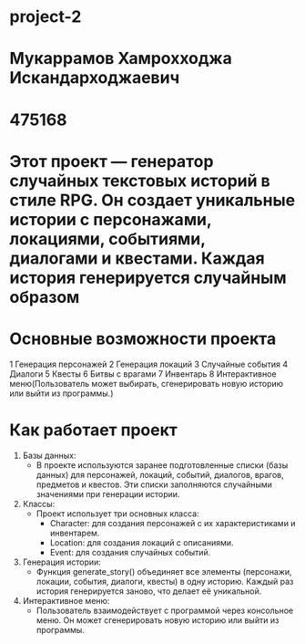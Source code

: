 # project-2
# Мукаррамов Хамрохходжа Искандарходжаевич
# 475168
# Этот проект — генератор случайных текстовых историй в стиле RPG. Он создает уникальные истории с персонажами, локациями, событиями, диалогами и квестами. Каждая история генерируется случайным образом
# Основные возможности проекта
1  Генерация персонажей
2  Генерация локаций
3  Случайные события
4  Диалоги
5  Квесты
6  Битвы с врагами
7  Инвентарь
8  Интерактивное меню(Пользователь может выбирать, сгенерировать новую историю или выйти из программы.)
# Как работает проект
1. Базы данных:
    * В проекте используются заранее подготовленные списки (базы данных) для персонажей, локаций, событий, диалогов, врагов, предметов и квестов. Эти списки заполняются случайными значениями при генерации истории.
2. Классы:
    * Проект использует три основных класса:
        * Character: для создания персонажей с их характеристиками и инвентарем.
        * Location: для создания локаций с описаниями.
        * Event: для создания случайных событий.
3. Генерация истории:
    * Функция generate_story() объединяет все элементы (персонажи, локации, события, диалоги, квесты) в одну историю. Каждый раз история генерируется заново, что делает её уникальной.
4. Интерактивное меню:
    * Пользователь взаимодействует с программой через консольное меню. Он может сгенерировать новую историю или выйти из программы.
